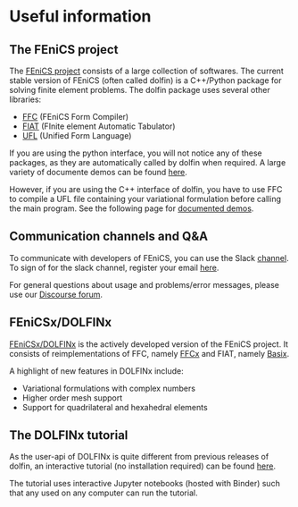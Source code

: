 # Useful information

## The FEniCS project
The [FEniCS project](https://fenicsproject.org/) consists of a large collection of softwares. The current stable version of FEniCS (often called dolfin) is a C++/Python package for solving finite element problems. The dolfin package uses several other libraries:
- [FFC](https://bitbucket.org/fenics-project/ffc/)  (FEniCS Form Compiler)
- [FIAT](https://github.com/FEniCS/fiat/) (FInite element Automatic Tabulator)
- [UFL](https://github.com/FEniCS/ufl/) (Unified Form Language)

If you are using the python interface, you will not notice any of these packages, as they are automatically called by dolfin when required. A large variety of documente demos can be found [here](https://fenicsproject.org/olddocs/dolfin/latest/python/demos.html).

However, if you are using the C++ interface of dolfin, you have to use FFC to compile a UFL file containing your variational formulation before calling the main program. See the following page for [documented demos](https://bitbucket.org/fenics-project/dolfin/src/master/demo/).

## Communication channels and Q&A
To communicate with developers of FEniCS, you can use the Slack [channel](https://app.slack.com/client/T1AFBGYP2/C1AFSEWKU). To sign of for the slack channel, register your email [here](https://fenicsproject-slack-invite.herokuapp.com/).

For general questions about usage and problems/error messages, please use our [Discourse forum](fenicsproject.discourse.group/).

## FEniCSx/DOLFINx
[FEniCSx/DOLFINx](https://github.com/FEniCS/dolfinx/) is the actively developed version of the FEniCS project. It consists of reimplementations of FFC, namely [FFCx](https://github.com/FEniCS/ffcx/) and FIAT, namely [Basix](https://github.com/FEniCS/basix/).

A highlight of new features in DOLFINx include:
- Variational formulations with complex numbers
- Higher order mesh support
- Support for quadrilateral and hexahedral elements

## The DOLFINx tutorial
As the user-api of DOLFINx is quite different from previous releases of dolfin, an interactive tutorial (no installation required) can be found [here](https://github.com/jorgensd/dolfinx-tutorial/).

The tutorial uses interactive Jupyter notebooks (hosted with Binder) such that any used on any computer can run the tutorial.